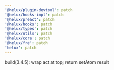 ```yaml
---
'@helux/plugin-devtool': patch
'@helux/hooks-impl': patch
'@helux/preact': patch
'@helux/hooks': patch
'@helux/types': patch
'@helux/utils': patch
'@helux/core': patch
'@helux/fre': patch
'helux': patch
---
```


build(3.4.5): wrap act at top; return setAtom result
